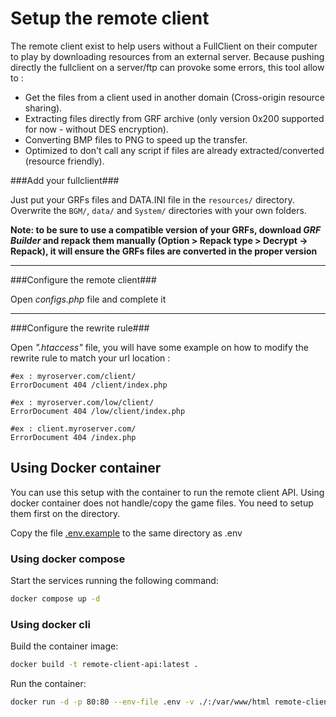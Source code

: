 Setup the remote client
=======================

The remote client exist to help users without a FullClient on their computer to play by downloading resources from an external server.
Because pushing directly the fullclient on a server/ftp can provoke some errors, this tool allow to :

 - Get the files from a client used in another domain (Cross-origin resource sharing).
 - Extracting files directly from GRF archive (only version 0x200 supported for now - without DES encryption).
 - Converting BMP files to PNG to speed up the transfer.
 - Optimized to don't call any script if files are already extracted/converted (resource friendly).

###Add your fullclient###

Just put your GRFs files and DATA.INI file in the `resources/` directory.
Overwrite the `BGM/`, `data/` and `System/` directories with your own folders.

**Note: to be sure to use a compatible version of your GRFs, download *GRF Builder* and repack them manually (Option > Repack type > Decrypt -> Repack), it will ensure the GRFs files are converted in the proper version**

-----------------

###Configure the remote client###

Open *configs.php* file and complete it

----------------

###Configure the rewrite rule###

Open *".htaccess"* file, you will have some example on how to modify the rewrite rule to match your url location :

    #ex : myroserver.com/client/
    ErrorDocument 404 /client/index.php

    #ex : myroserver.com/low/client/
    ErrorDocument 404 /low/client/index.php

    #ex : client.myroserver.com/
    ErrorDocument 404 /index.php

## Using Docker container

You can use this setup with the container to run the remote client API. Using docker container does not handle/copy 
the game files. You need to setup them first on the directory.

Copy the file [.env.example](.env.example) to the same directory as .env

### Using docker compose

Start the services running the following command:

```bash
docker compose up -d
```

### Using docker cli

Build the container image:

```bash
docker build -t remote-client-api:latest .
```

Run the container:

```bash
docker run -d -p 80:80 --env-file .env -v ./:/var/www/html remote-client-api:latest
```
